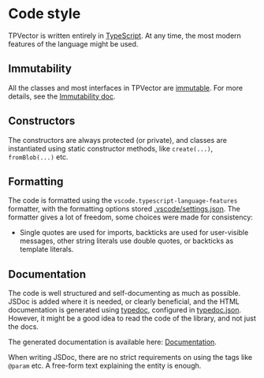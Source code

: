 # Code style

TPVector is written entirely in [TypeScript](https://www.typescriptlang.org/).
At any time, the most modern features of the language might be used.

## Immutability

All the classes and most interfaces in TPVector are
[immutable](https://en.wikipedia.org/wiki/Immutable_object). For more details,
see the [Immutability doc](immutability.md).

## Constructors

The constructors are always protected (or private), and classes are instantiated
using static constructor methods, like `create(...)`, `fromBlob(...)` etc.

## Formatting

The code is formatted using the `vscode.typescript-language-features` formatter,
with the formatting options stored
[.vscode/settings.json](../.vscode/settings.json). The formatter gives a lot of
freedom, some choices were made for consistency:

- Single quotes are used for imports, backticks are used for user-visible
  messages, other string literals use double quotes, or backticks as template
  literals.

## Documentation

The code is well structured and self-documenting as much as possible. JSDoc is
added where it is needed, or clearly beneficial, and the HTML documentation is
generated using [typedoc](https://typedoc.org/), configured in
[typedoc.json](../typedoc.json). However, it might be a good idea to read the
code of the library, and not just the docs.

The generated documentation is available here:
[Documentation](https://htmlpreview.github.io/?https://github.com/TPReal/tp-vector/blob/main/docs/index.html).

When writing JSDoc, there are no strict requirements on using the tags like
`@param` etc. A free-form text explaining the entity is enough.

